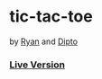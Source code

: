 # tic-tac-toe

by [Ryan](https://github.com/rvvergara) and [Dipto](https://github.com/dipto0321)

### [Live Version](#)
